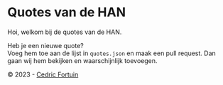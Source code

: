 # Quotes van de HAN
Hoi, welkom bij de quotes van de HAN.

Heb je een nieuwe quote? \
Voeg hem toe aan de lijst in `quotes.json` en maak een pull request.
Dan gaan wij hem bekijken en waarschijnlijk toevoegen.

&copy; 2023 - [Cedric Fortuin](https://cedricfortuin.com)